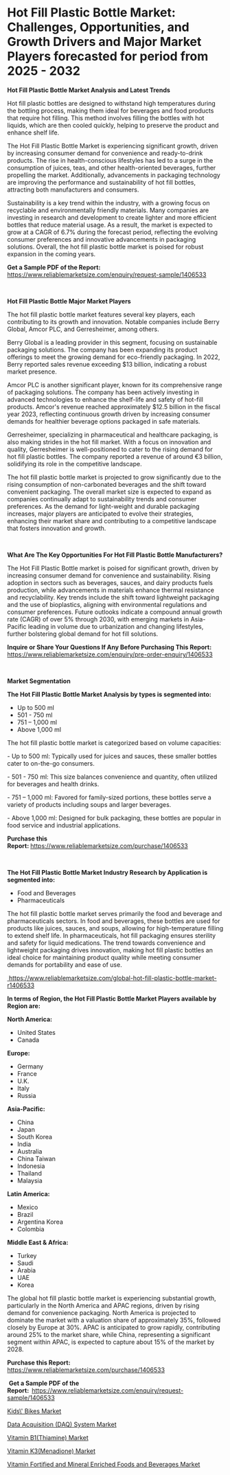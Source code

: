 <p><h1>Hot Fill Plastic Bottle Market: Challenges, Opportunities, and Growth Drivers and Major Market Players forecasted for period from 2025 - 2032</h1></p><p><strong>Hot Fill Plastic Bottle Market Analysis and Latest Trends</strong></p>
<p><p>Hot fill plastic bottles are designed to withstand high temperatures during the bottling process, making them ideal for beverages and food products that require hot filling. This method involves filling the bottles with hot liquids, which are then cooled quickly, helping to preserve the product and enhance shelf life.</p><p>The Hot Fill Plastic Bottle Market is experiencing significant growth, driven by increasing consumer demand for convenience and ready-to-drink products. The rise in health-conscious lifestyles has led to a surge in the consumption of juices, teas, and other health-oriented beverages, further propelling the market. Additionally, advancements in packaging technology are improving the performance and sustainability of hot fill bottles, attracting both manufacturers and consumers.</p><p>Sustainability is a key trend within the industry, with a growing focus on recyclable and environmentally friendly materials. Many companies are investing in research and development to create lighter and more efficient bottles that reduce material usage. As a result, the market is expected to grow at a CAGR of 6.7% during the forecast period, reflecting the evolving consumer preferences and innovative advancements in packaging solutions. Overall, the hot fill plastic bottle market is poised for robust expansion in the coming years.</p></p>
<p><strong>Get a Sample PDF of the Report:&nbsp;</strong> <a href="https://www.reliablemarketsize.com/enquiry/request-sample/1406533?utm_campaign=2005&utm_medium=2&utm_source=Github&utm_content=ia&utm_term=26032025&utm_id=hot-fill-plastic-bottle">https://www.reliablemarketsize.com/enquiry/request-sample/1406533</a></p>
<p>&nbsp;</p>
<p><strong>Hot Fill Plastic Bottle Major Market Players</strong></p>
<p><p>The hot fill plastic bottle market features several key players, each contributing to its growth and innovation. Notable companies include Berry Global, Amcor PLC, and Gerresheimer, among others.</p><p>Berry Global is a leading provider in this segment, focusing on sustainable packaging solutions. The company has been expanding its product offerings to meet the growing demand for eco-friendly packaging. In 2022, Berry reported sales revenue exceeding $13 billion, indicating a robust market presence.</p><p>Amcor PLC is another significant player, known for its comprehensive range of packaging solutions. The company has been actively investing in advanced technologies to enhance the shelf-life and safety of hot-fill products. Amcor's revenue reached approximately $12.5 billion in the fiscal year 2023, reflecting continuous growth driven by increasing consumer demands for healthier beverage options packaged in safe materials.</p><p>Gerresheimer, specializing in pharmaceutical and healthcare packaging, is also making strides in the hot fill market. With a focus on innovation and quality, Gerresheimer is well-positioned to cater to the rising demand for hot fill plastic bottles. The company reported a revenue of around €3 billion, solidifying its role in the competitive landscape.</p><p>The hot fill plastic bottle market is projected to grow significantly due to the rising consumption of non-carbonated beverages and the shift toward convenient packaging. The overall market size is expected to expand as companies continually adapt to sustainability trends and consumer preferences. As the demand for light-weight and durable packaging increases, major players are anticipated to evolve their strategies, enhancing their market share and contributing to a competitive landscape that fosters innovation and growth.</p></p>
<p>&nbsp;</p>
<p><strong>What Are The Key Opportunities For Hot Fill Plastic Bottle Manufacturers?</strong></p>
<p><p>The Hot Fill Plastic Bottle market is poised for significant growth, driven by increasing consumer demand for convenience and sustainability. Rising adoption in sectors such as beverages, sauces, and dairy products fuels production, while advancements in materials enhance thermal resistance and recyclability. Key trends include the shift toward lightweight packaging and the use of bioplastics, aligning with environmental regulations and consumer preferences. Future outlooks indicate a compound annual growth rate (CAGR) of over 5% through 2030, with emerging markets in Asia-Pacific leading in volume due to urbanization and changing lifestyles, further bolstering global demand for hot fill solutions.</p></p>
<p><strong>Inquire or Share Your Questions If Any Before Purchasing This Report:</strong> <a href="https://www.reliablemarketsize.com/enquiry/pre-order-enquiry/1406533?utm_campaign=2005&utm_medium=2&utm_source=Github&utm_content=ia&utm_term=26032025&utm_id=hot-fill-plastic-bottle">https://www.reliablemarketsize.com/enquiry/pre-order-enquiry/1406533</a></p>
<p>&nbsp;</p>
<p><strong>Market Segmentation</strong></p>
<p><strong>The Hot Fill Plastic Bottle Market Analysis by types is segmented into:</strong></p>
<p><ul><li>Up to 500 ml</li><li>501 - 750 ml</li><li>751 – 1,000 ml</li><li>Above 1,000 ml</li></ul></p>
<p><p>The hot fill plastic bottle market is categorized based on volume capacities: </p><p>- Up to 500 ml: Typically used for juices and sauces, these smaller bottles cater to on-the-go consumers. </p><p>- 501 - 750 ml: This size balances convenience and quantity, often utilized for beverages and health drinks. </p><p>- 751 – 1,000 ml: Favored for family-sized portions, these bottles serve a variety of products including soups and larger beverages. </p><p>- Above 1,000 ml: Designed for bulk packaging, these bottles are popular in food service and industrial applications.</p></p>
<p><strong>Purchase this Report:&nbsp;</strong><a href="https://www.reliablemarketsize.com/purchase/1406533?utm_campaign=2005&utm_medium=2&utm_source=Github&utm_content=ia&utm_term=26032025&utm_id=hot-fill-plastic-bottle">https://www.reliablemarketsize.com/purchase/1406533</a></p>
<p>&nbsp;</p>
<p><strong>The Hot Fill Plastic Bottle Market Industry Research by Application is segmented into:</strong></p>
<p><ul><li>Food and Beverages</li><li>Pharmaceuticals</li></ul></p>
<p><p>The hot fill plastic bottle market serves primarily the food and beverage and pharmaceuticals sectors. In food and beverages, these bottles are used for products like juices, sauces, and soups, allowing for high-temperature filling to extend shelf life. In pharmaceuticals, hot fill packaging ensures sterility and safety for liquid medications. The trend towards convenience and lightweight packaging drives innovation, making hot fill plastic bottles an ideal choice for maintaining product quality while meeting consumer demands for portability and ease of use.</p></p>
<p><a href="https://www.reliablemarketsize.com/global-hot-fill-plastic-bottle-market-r1406533?utm_campaign=2005&utm_medium=2&utm_source=Github&utm_content=ia&utm_term=26032025&utm_id=hot-fill-plastic-bottle">&nbsp;https://www.reliablemarketsize.com/global-hot-fill-plastic-bottle-market-r1406533</a></p>
<p><strong>In terms of Region, the Hot Fill Plastic Bottle Market Players available by Region are:</strong></p>
<p>
    <p> <strong> North America: </strong>
        <ul>
            <li>United States</li>
            <li>Canada</li>
        </ul>
        </p> 
    <p> <strong> Europe: </strong>
        <ul>
            <li>Germany</li>
            <li>France</li>
            <li>U.K.</li>
            <li>Italy</li>
            <li>Russia</li>
        </ul>
        </p> 
    <p> <strong> Asia-Pacific: </strong>
        <ul>
            <li>China</li>
            <li>Japan</li>
            <li>South Korea</li>
            <li>India</li>
            <li>Australia</li>
            <li>China Taiwan</li>
            <li>Indonesia</li>
            <li>Thailand</li>
            <li>Malaysia</li>
        </ul>
        </p> 
    <p> <strong> Latin America: </strong>
        <ul>
            <li>Mexico</li>
            <li>Brazil</li>
            <li>Argentina Korea</li>
            <li>Colombia</li>
        </ul>
        </p> 
    <p> <strong> Middle East & Africa: </strong>
        <ul>
            <li>Turkey</li>
            <li>Saudi</li>
            <li>Arabia</li>
            <li>UAE</li>
            <li>Korea</li>
        </ul>
    </p>
    </p>
<p><p>The global hot fill plastic bottle market is experiencing substantial growth, particularly in the North America and APAC regions, driven by rising demand for convenience packaging. North America is projected to dominate the market with a valuation share of approximately 35%, followed closely by Europe at 30%. APAC is anticipated to grow rapidly, contributing around 25% to the market share, while China, representing a significant segment within APAC, is expected to capture about 15% of the market by 2028.</p></p>
<p><strong>Purchase this Report: </strong><a href="https://www.reliablemarketsize.com/purchase/1406533?utm_campaign=2005&utm_medium=2&utm_source=Github&utm_content=ia&utm_term=26032025&utm_id=hot-fill-plastic-bottle">https://www.reliablemarketsize.com/purchase/1406533</a></p>
<p>&nbsp;<strong>Get a Sample PDF of the Report:&nbsp;&nbsp;</strong><a href="https://www.reliablemarketsize.com/enquiry/request-sample/1406533?utm_campaign=2005&utm_medium=2&utm_source=Github&utm_content=ia&utm_term=26032025&utm_id=hot-fill-plastic-bottle">https://www.reliablemarketsize.com/enquiry/request-sample/1406533</a></p>
<p><strong></strong></p>
<p><p><a href="https://github.com/myrieronays5/Market-Research-Report-List-1/blob/main/kids-bikes-market.md?utm_campaign=2005&utm_medium=2&utm_source=Github&utm_content=ia&utm_term=26032025&utm_id=hot-fill-plastic-bottle">Kids\' Bikes Market</a></p><p><a href="https://github.com/kohushamudo3/Market-Research-Report-List-1/blob/main/data-acquisition-daq-system-market.md?utm_campaign=2005&utm_medium=2&utm_source=Github&utm_content=ia&utm_term=26032025&utm_id=hot-fill-plastic-bottle">Data Acquisition (DAQ) System Market</a></p><p><a href="https://github.com/eskelimaksic/Market-Research-Report-List-1/blob/main/vitamin-b1thiamine-market.md?utm_campaign=2005&utm_medium=2&utm_source=Github&utm_content=ia&utm_term=26032025&utm_id=hot-fill-plastic-bottle">Vitamin B1(Thiamine) Market</a></p><p><a href="https://github.com/vestadjogile/Market-Research-Report-List-1/blob/main/vitamin-k3menadione-market.md?utm_campaign=2005&utm_medium=2&utm_source=Github&utm_content=ia&utm_term=26032025&utm_id=hot-fill-plastic-bottle">Vitamin K3(Menadione) Market</a></p><p><a href="https://github.com/gogashopkewy/Market-Research-Report-List-1/blob/main/vitamin-fortified-and-mineral-enriched-foods-and-beverages-market.md?utm_campaign=2005&utm_medium=2&utm_source=Github&utm_content=ia&utm_term=26032025&utm_id=hot-fill-plastic-bottle">Vitamin Fortified and Mineral Enriched Foods and Beverages Market</a></p></p>